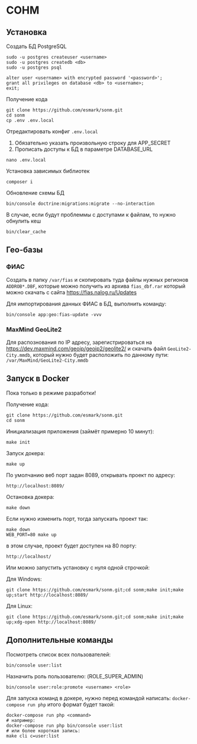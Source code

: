 # СОНМ

## Установка


Создать БД PostgreSQL

```
sudo -u postgres createuser <username>
sudo -u postgres createdb <db>
sudo -u postgres psql

alter user <username> with encrypted password '<password>';
grant all privileges on database <db> to <username>;
exit;
```

Получение кода
```
git clone https://github.com/esmark/sonm.git
cd sonm
cp .env .env.local
```

Отредактировать конфиг `.env.local`
1. Обязательно указать произвольную строку для APP_SECRET
2. Прописать доступы к БД в параметре DATABASE_URL 
```
nano .env.local
```

Установка зависимых библиотек
```
composer i
```

Обновление схемы БД
```
bin/console doctrine:migrations:migrate --no-interaction
```

В случае, если будут проблеммы с доступами к файлам, то нужно обнулить кеш
```    
bin/clear_cache
```

## Гео-базы

### ФИАС

Создать в папку `/var/fias` и скопировать туда файлы нужных регионов `ADDROB*.DBF`, которые можно получить из архива `fias_dbf.rar` который можно скачать с сайта https://fias.nalog.ru/Updates

Для импортирования данных ФИАС в БД, выполнить команду:

```
bin/console app:geo:fias-update -vvv
```

### MaxMind GeoLite2

Для распознования по IP адресу, зарегистрироваться на https://dev.maxmind.com/geoip/geoip2/geolite2/ 
и скачать файл `GeoLite2-City.mmdb`, который нужно будет расположить по данному пути: `/var/MaxMind/GeoLite2-City.mmdb`  

Запуск в Docker
---------------

Пока только в режиме разработки!

Получение кода:
```
git clone https://github.com/esmark/sonm.git
cd sonm
```

Инициализация приложения (займёт примерно 10 минут):

```
make init
```

Запуск докера:
```
make up
```

По умолчанию веб порт задан 8089, открывать проект по адресу:

```
http://localhost:8089/
``` 

Остановка докера:
```
make down
```

Если нужно изменить порт, тогда запускать проект так:
```
make down
WEB_PORT=80 make up
```
в этом случае, проект будет доступен на 80 порту:
```
http://localhost/
``` 

Или можно запустить установку с нуля одной строчкой:

Для Windows:
```
git clone https://github.com/esmark/sonm.git;cd sonm;make init;make up;start http://localhost:8089/
```

Для Linux:
```
git clone https://github.com/esmark/sonm.git;cd sonm;make init;make up;xdg-open http://localhost:8089/
```

Дополнительные команды
----------------------

Посмотреть список всех пользователей:
```
bin/console user:list
```

Назначить роль пользователю: (ROLE_SUPER_ADMIN)
```
bin/console user:role:promote <username> <role>
```

Для запуска команд в докере, нужно перед командой написать: `docker-compose run php` итого формат будет такой: 

```
docker-compose run php <command>
# например:
docker-compose run php bin/console user:list
# или более короткая запись:
make cli c=user:list
```
